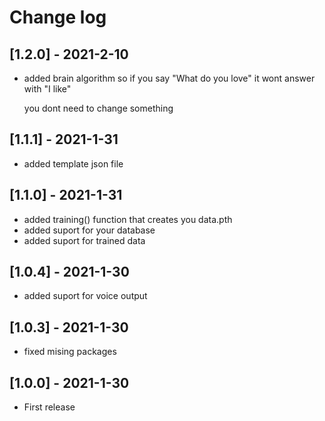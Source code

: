 # Change log

## [1.2.0] - 2021-2-10
- added brain algorithm
    so if you say "What do you love"
    it wont answer with "I like"

    you dont need to change something

## [1.1.1] - 2021-1-31
- added template json file

## [1.1.0] - 2021-1-31
- added training() function that creates you data.pth
- added suport for your database
- added suport for trained data

## [1.0.4] - 2021-1-30
- added suport for voice output

## [1.0.3] - 2021-1-30
- fixed mising packages

## [1.0.0] - 2021-1-30
- First release
